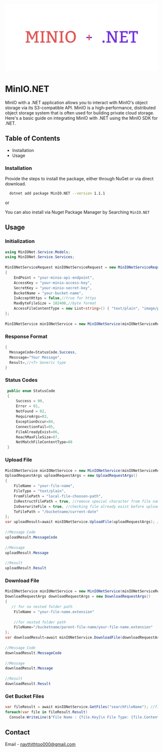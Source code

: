 <img src="https://github.com/Nay-Thit-Htoo/MinIONet/blob/main/landingpage.png"/>

# MinIO.NET

MinIO with a .NET application allows you to interact with MinIO's object storage via its S3-compatible API. MinIO is a high-performance, distributed object storage system that is often used for building private cloud storage. Here's a basic guide on integrating MinIO with .NET using the MinIO SDK for .NET.

## Table of Contents

- Installation
- Usage

### Installation

Provide the steps to install the package, either through NuGet or via direct download.
```bash
  dotnet add package MinIO.NET --version 1.1.1
```
or

You can also install via Nuget Package Manager by Searching `MinIO.NET`

## Usage

### Initialization
```csharp
using MinIONet.Service.Models;
using MinIONet.Service.Services;

MinIONetServiceRequest minIONetServiceRequest = new MinIONetServiceRequest()
{
    EndPoint = "your-minio-api-endpoint",
    AccessKey = "your-minio-access-key",
    SecretKey = "your-minio-secret-key",
    BucketName = "your-bucket-name",
    IsAcceptHttps = false,//true for https
    MaxByteFileSize = 102400,//byte format
    AccessFileContentType = new List<string>() { "text/plain", "image/png", "image/jpeg", "application/vnd.ms-excel" }
};

MinIONetService minIONetService = new MinIONetService(minIONetServiceRequest);
```
### Response Format 

```csharp
{
  MessageCode=StatusCode.Success,
  Messsage="Your Message",
  Result=,//<T> Generic type
}
```
### Status Codes

```csharp
 public enum StatusCode
 {
     Success = 00,
     Error = 01,
     NotFound = 02,
     RequireArgs=03,
     ExceptionOccur=04,
     ConnectionFail=05,
     FileAlreadyExist=06,
     ReachMaxFileSize=07,
     NotMatchFileContentType=08
 }
```
### Upload File

```csharp
MinIONetService minIONetService = new MinIONetService(minIONetServiceRequest);
UploadRequestArgs uploadRequestArgs = new UploadRequestArgs()
{
    FileName = "your-file-name",
    FileType = "text/plain",
    FromFilePath = "local-file-choosen-path",
    IsRestructFilePath = true, //remove special character from file name
    IsOverwriteFile = true, //checking file already exist before upload
    ToFilePath = "/bucketname/current-date"
};
var uploadResult=await minIONetService.UploadFile(uploadRequestArgs); //will return uploaded file name

//Message Code
uploadResult.MessageCode

//Message
uploadResult.Message

//Result
uploadResult.Result
```

### Download File

```csharp
MinIONetService minIONetService = new MinIONetService(minIONetServiceRequest);
DownloadRequestArgs downloadRequestArgs = new DownloadRequestArgs()
{
   // for no nested folder path
    FileName = "your-file-name.extension"

    //for nested folder path
    FileName="/bucketname/parent-file-name/your-file-name.extension"
};
var downloadResult=await minIONetService.DownloadFile(downloadRequestArgs);//will return file result with byte format

//Message Code
downloadResult.MessageCode

//Message
downloadResult.Message

//Result
downloadResult.Result
```

### Get Bucket Files

```csharp
var fileResult = await minIONetService.GetFiles("searchFileName"); //file name that you want to search 
foreach(var file in fileResult.Result)
  Console.WriteLine($"File Name : {file.Key}\n File Type: {file.ContentType}\n File Size: {file.Size}");
```

## Contact

Email - [naythithtoo000@gmail.com](mailto:naythithtoo000@gmail.com)
